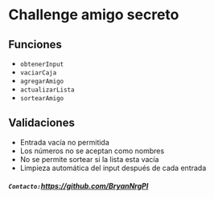 <h1>Challenge amigo secreto</h1>

<h2>Funciones</h2>

<ul>
  <li><code>obtenerInput</code></li>
  <li><code>vaciarCaja</code></li>
  <li><code>agregarAmigo</code></li>
  <li><code>actualizarLista</code></li>
  <li><code>sortearAmigo</code></li>
</ul>

<h2>Validaciones</h2>

<ul>
  <li>Entrada vacía no permitida</li>
  <li>Los números no se aceptan como nombres</li>
  <li>No se permite sortear si la lista esta vacía</li>
  <li>Limpieza automática del input después de cada entrada</li>
</ul>

<h5><code>Contacto:</code><a href="https://github.com/BryanNrgPl">https://github.com/BryanNrgPl</a></h5>







